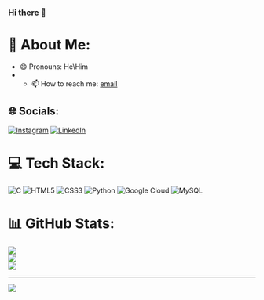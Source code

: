 ### Hi there 👋

<!--
**FALLEN-01/FALLEN-01** is a ✨ _special_ ✨ repository because its `README.md` (this file) appears on your GitHub profile.

Here are some ideas to get you started:

- 🔭 I’m currently working on ...
- 🌱 I’m currently learning ...
- 👯 I’m looking to collaborate on ...
- 🤔 I’m looking for help with ...
- 💬 Ask me about ...

- 😄 Pronouns: ...
- ⚡ Fun fact: ...
-->
# 💫 About Me:

- 😄 Pronouns: He\Him
- - 📫 How to reach me: [email](jeffinbasil@gmail.com)


## 🌐 Socials:
[![Instagram](https://img.shields.io/badge/Instagram-%23E4405F.svg?logo=Instagram&logoColor=white)](https://instagram.com/Jeffin_basil_) [![LinkedIn](https://img.shields.io/badge/LinkedIn-%230077B5.svg?logo=linkedin&logoColor=white)](https://linkedin.com/in/Jeffin-basil) 

# 💻 Tech Stack:
![C](https://img.shields.io/badge/c-%2300599C.svg?style=flat&logo=c&logoColor=white) ![HTML5](https://img.shields.io/badge/html5-%23E34F26.svg?style=flat&logo=html5&logoColor=white) ![CSS3](https://img.shields.io/badge/css3-%231572B6.svg?style=flat&logo=css3&logoColor=white) ![Python](https://img.shields.io/badge/python-3670A0?style=flat&logo=python&logoColor=ffdd54) ![Google Cloud](https://img.shields.io/badge/GoogleCloud-%234285F4.svg?style=flat&logo=google-cloud&logoColor=white) ![MySQL](https://img.shields.io/badge/mysql-%2300000f.svg?style=flat&logo=mysql&logoColor=white)
# 📊 GitHub Stats:
![](https://github-readme-stats.vercel.app/api?username=FALLEN-01&theme=dark&hide_border=true&include_all_commits=true&count_private=false)<br/>
![](https://github-readme-streak-stats.herokuapp.com/?user=FALLEN-01&theme=dark&hide_border=true)<br/>
![](https://github-readme-stats.vercel.app/api/top-langs/?username=FALLEN-01&theme=dark&hide_border=true&include_all_commits=true&count_private=false&layout=compact)

---
[![](https://visitcount.itsvg.in/api?id=FALLEN-01&icon=6&color=9)](https://visitcount.itsvg.in)

<!-- Proudly created with GPRM ( https://gprm.itsvg.in ) -->
